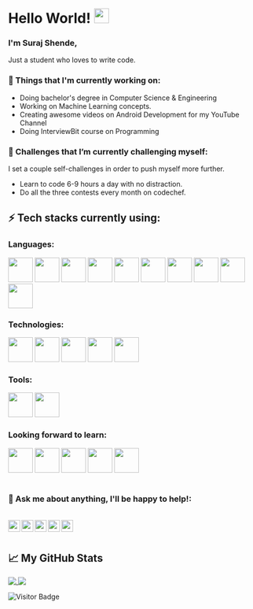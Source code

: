 # Hello World! <img src="https://raw.githubusercontent.com/MartinHeinz/MartinHeinz/master/wave.gif" width="30px">

### I'm Suraj Shende, 

Just a student who loves to write code.


### 💼  Things that I'm currently working on: 
* Doing bachelor's degree in Computer Science & Engineering
* Working on Machine Learning concepts.
* Creating awesome videos on Android Development for my YouTube Channel
* Doing InterviewBit course on Programming

### 🌱 Challenges that I’m currently challenging myself:
I set a couple self-challenges in order to push myself more further. 

* Learn to code 6-9 hours a day with no distraction.
* Do all the three contests every month on codechef.


<!--
**surajshende247/surajshende247** is a ✨ _special_ ✨ repository because its `README.md` (this file) appears on your GitHub profile.

Here are some ideas to get you started:

- 🔭 I’m currently working on ...
- 🌱 I’m currently learning ...
- 👯 I’m looking to collaborate on ...
- 🤔 I’m looking for help with ...
- 💬 Ask me about ...
- 📫 How to reach me: ...
- 😄 Pronouns: ...
- ⚡ Fun fact: ...
-->


## ⚡ Tech stacks currently using:


###  Languages:

<code><img height="50" src="https://www.vectorlogo.zone/logos/android/android-ar21.svg"></code>
<code><img height="50" src="https://www.vectorlogo.zone/logos/java/java-ar21.svg"></code>
<code><img height="50" src="https://www.vectorlogo.zone/logos/python/python-ar21.svg"></code>
<code><img height="50" src="https://www.vectorlogo.zone/logos/kotlinlang/kotlinlang-ar21.svg"></code>
<code><img height="50" src="https://www.vectorlogo.zone/logos/w3_html5/w3_html5-ar21.svg"></code>
<code><img height="50" src="https://www.vectorlogo.zone/logos/netlifyapp_watercss/netlifyapp_watercss-ar21.svg"></code>
<code><img height="50" src="https://www.vectorlogo.zone/logos/javascript/javascript-ar21.svg"></code>
<code><img height="50" src="https://www.vectorlogo.zone/logos/php/php-ar21.svg"></code>
<code><img height="50" src="https://www.vectorlogo.zone/logos/mysql/mysql-ar21.svg"></code>
<code><img height="50" src="https://www.vectorlogo.zone/logos/sqlite/sqlite-ar21.svg"></code>
<br>


###  Technologies:

<code><img height="50" src="https://www.vectorlogo.zone/logos/git-scm/git-scm-ar21.svg"></code>
<code><img height="50" src="https://www.vectorlogo.zone/logos/firebase/firebase-ar21.svg"></code>
<code><img height="50" src="https://www.vectorlogo.zone/logos/google_admob/google_admob-ar21.svg"></code>
<code><img height="50" src="https://www.vectorlogo.zone/logos/google_analytics/google_analytics-ar21.svg"></code>
<code><img height="50" src="https://www.vectorlogo.zone/logos/json/json-ar21.svg"></code>
<br>

###  Tools:

<code><img height="50" src="https://www.vectorlogo.zone/logos/jupyter/jupyter-ar21.svg"></code>
<code><img height="50" src="https://www.vectorlogo.zone/logos/visualstudio_code/visualstudio_code-ar21.svg"></code>
<br>

###  Looking forward to learn:

<code><img height="50" src="https://www.vectorlogo.zone/logos/amazon_aws/amazon_aws-ar21.svg"></code>
<code><img height="50" src="https://www.vectorlogo.zone/logos/google_cloud/google_cloud-ar21.svg"></code>
<code><img height="50" src="https://www.vectorlogo.zone/logos/google_appengine/google_appengine-ar21.svg"></code>
<code><img height="50" src="https://www.vectorlogo.zone/logos/tensorflow/tensorflow-ar21.svg"></code>
<code><img height="50" src="https://www.vectorlogo.zone/logos/docker/docker-ar21.svg"></code>
<br>
<br>


### 💬 Ask me about anything, I'll be happy to help!: 


<br> 
  <a href="https://www.linkedin.com/in/surajshende247/" target="_blank">
   <img align="left" alt="" width="24px" src="https://www.vectorlogo.zone/logos/linkedin/linkedin-icon.svg" />
  </a>
  
   <a href="https://www.vectorlogo.zone/logos/facebook/facebook-official.svg" target="_blank">
   <img align="left" alt="" width="24px" src="https://www.vectorlogo.zone/logos/facebook/facebook-official.svg" />
  </a>
  
   <a href="https://www.instagram.com/suraj_247/" target="_blank">
   <img align="left" alt="" width="24px" src="https://www.vectorlogo.zone/logos/instagram/instagram-icon.svg" />
  </a>
  
   <a href="https://twitter.com/surajshende247/" target="_blank">
   <img align="left" alt="" width="24px" src="https://www.vectorlogo.zone/logos/twitter/twitter-official.svg" />
  </a>
  
   <a href="mailto:surajshende247@gmail.com" target="_blank">
   <img align="left" alt="" width="24px" src="https://www.vectorlogo.zone/logos/gmail/gmail-icon.svg" />
  </a>
  
 
 
<br>
<br>




## &#x1f4c8; My GitHub Stats

<a href="https://github.com/surajshende247/surajshende247">
  <img align="top" src="https://github-readme-stats.vercel.app/api/top-langs/?username=surajshende247&layout=compact&count_private=true"/>
</a>

<a href="https://github.com/surajshende247/surajshende247">
  <img align="top" src="https://github-readme-stats.vercel.app/api?username=surajshende247&count_private=true&show_icons=true alt="Suraj's GitHub Stats" />
</a>

<!--a href="https://github.com/MartinHeinz/python-project-blueprint">
  <img align="center" src="https://github-readme-stats.vercel.app/api/pin/?username=MartinHeinz&repo=python-project-blueprint&title_color=ffffff&text_color=c9cacc&icon_color=2bbc8a&bg_color=1d1f21" />
</a>


<!--a href="https://github.com/MartinHeinz/go-project-blueprint">
  <img align="center" src="https://github-readme-stats.vercel.app/api/pin/?username=MartinHeinz&repo=go-project-blueprint&title_color=ffffff&text_color=c9cacc&icon_color=2bbc8a&bg_color=1d1f21" />
</a-->    


![Visitor Badge](https://visitor-badge.laobi.icu/badge?page_id=surajshende247.surajshende247)
